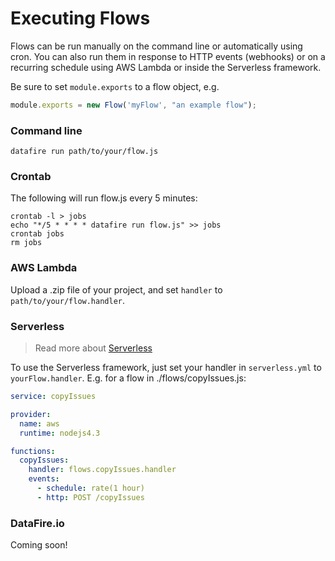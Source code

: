 # Executing Flows
Flows can be run manually on the command line or automatically using cron.
You can also run them in response to HTTP events (webhooks) or on a recurring schedule
using AWS Lambda or inside the Serverless framework.

Be sure to set `module.exports` to a flow object, e.g.
```js
module.exports = new Flow('myFlow', "an example flow");
```

### Command line
```
datafire run path/to/your/flow.js
```

### Crontab
The following will run flow.js every 5 minutes:
```
crontab -l > jobs
echo "*/5 * * * * datafire run flow.js" >> jobs
crontab jobs
rm jobs
```


### AWS Lambda
Upload a .zip file of your project, and set `handler` to `path/to/your/flow.handler`.


### Serverless
> Read more about [Serverless](https://github.com/serverless/serverless)

To use the Serverless framework, just set your handler in `serverless.yml` to `yourFlow.handler`.
E.g. for a flow in ./flows/copyIssues.js:

```yml
service: copyIssues

provider:
  name: aws
  runtime: nodejs4.3

functions:
  copyIssues:
    handler: flows.copyIssues.handler
    events:
      - schedule: rate(1 hour)
      - http: POST /copyIssues
```

### DataFire.io
Coming soon!

